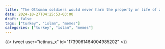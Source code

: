 ```yaml
---
title: "The Ottoman soldiers would never harm the property or life of any civilian"
date: 2024-10-27T04:25:53-03:00
draft: false
tags: ["turkey", "islam", "memes"]
categories: ["turkey", "islam", "memes"]
---
```


{{< tweet user="ictinus_x" id="1739061464004985202" >}}

